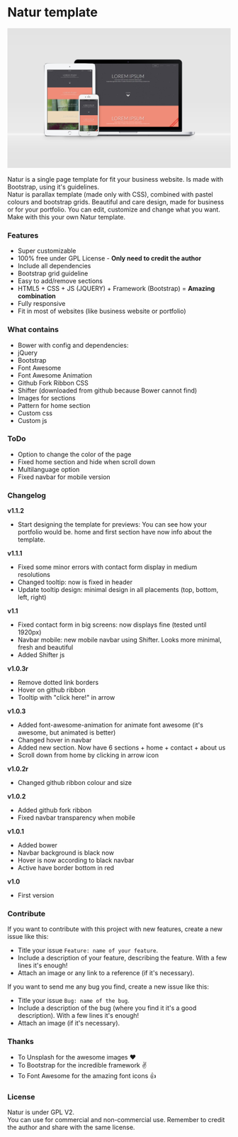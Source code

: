 # Natur template
![natur template](https://github.com/matsumurae/natur-template/blob/master/natur-showcase.png)

Natur is a single page template for fit your business website. Is made with Bootstrap, using it's guidelines.<br/>
Natur is parallax template (made only with CSS), combined with pastel colours and bootstrap grids. Beautiful and care design, made for business or for your portfolio. You can edit, customize and change what you want. Make with this your own Natur template.

### Features
* Super customizable
* 100% free under GPL License - **Only need to credit the author**
* Include all dependencies
* Bootstrap grid guideline
* Easy to add/remove sections
* HTML5 + CSS + JS (JQUERY) + Framework (Bootstrap) = **Amazing combination**
* Fully responsive
* Fit in most of websites (like business website or portfolio)

### What contains
* Bower with config and dependencies:
 * jQuery
 * Bootstrap
 * Font Awesome
 * Font Awesome Animation
 * Github Fork Ribbon CSS
 * Shifter (downloaded from github because Bower cannot find)
* Images for sections
* Pattern for home section
* Custom css
* Custom js


### ToDo
* Option to change the color of the page
* Fixed home section and hide when scroll down
* Multilanguage option
* Fixed navbar for mobile version

### Changelog
**v1.1.2**
 * Start designing the template for previews: You can see how your portfolio would be. home and first section have now info about the template.

**v1.1.1**
 * Fixed some minor errors with contact form display in medium resolutions
 * Changed tooltip: now is fixed in header
 * Update tooltip design: minimal design in all placements (top, bottom, left, right)

**v1.1**
 * Fixed contact form in big screens: now displays fine (tested until 1920px)
 * Navbar mobile: new mobile navbar using Shifter. Looks more minimal, fresh and beautiful
 * Added Shifter js

**v1.0.3r**
 * Remove dotted link borders
 * Hover on github ribbon
 * Tooltip with "click here!" in arrow

**v1.0.3**
 * Added font-awesome-animation for animate font awesome (it's awesome, but animated is better)
 * Changed hover in navbar
 * Added new section. Now have 6 sections + home + contact + about us
 * Scroll down from home by clicking in arrow icon

**v1.0.2r**
 * Changed github ribbon colour and size

**v1.0.2**
 * Added github fork ribbon
 * Fixed navbar transparency when mobile

**v1.0.1**
  * Added bower
  * Navbar background is black now
  * Hover is now according to black navbar
  * Active have border bottom in red

**v1.0**
  * First version

### Contribute
If you want to contribute with this project with new features, create a new issue like this:
* Title your issue `Feature: name of your feature`.
* Include a description of your feature, describing the feature. With a few lines it's enough!
* Attach an image or any link to a reference (if it's necessary).

If you want to send me any bug you find, create a new issue like this:
* Title your issue `Bug: name of the bug`.
* Include a description of the bug (where you find it it's a good description). With a few lines it's enough!
* Attach an image (if it's necessary).

### Thanks
* To Unsplash for the awesome images :heart:
* To Bootstrap for the incredible framework :v:
* To Font Awesome for the amazing font icons :thumbsup:

### License
Natur is under GPL V2.<br/>
You can use for commercial and non-commercial use. Remember to credit the author and share with the same license.
